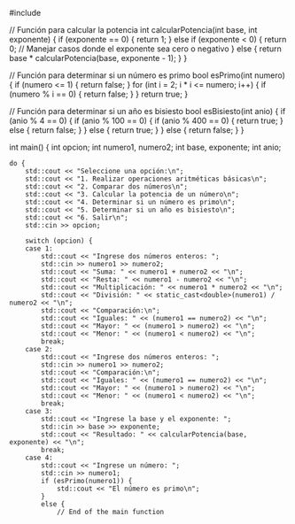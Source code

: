 #include <iostream>

// Función para calcular la potencia
int calcularPotencia(int base, int exponente) {
    if (exponente == 0) {
        return 1;
    }
    else if (exponente < 0) {
        return 0; // Manejar casos donde el exponente sea cero o negativo
    }
    else {
        return base * calcularPotencia(base, exponente - 1);
    }
}

// Función para determinar si un número es primo
bool esPrimo(int numero) {
    if (numero <= 1) {
        return false;
    }
    for (int i = 2; i * i <= numero; i++) {
        if (numero % i == 0) {
            return false;
        }
    }
    return true;
}

// Función para determinar si un año es bisiesto
bool esBisiesto(int anio) {
    if (anio % 4 == 0) {
        if (anio % 100 == 0) {
            if (anio % 400 == 0) {
                return true;
            }
            else {
                return false;
            }
        }
        else {
            return true;
        }
    }
    else {
        return false;
    }
}

int main() {
    int opcion;
    int numero1, numero2;
    int base, exponente;
    int anio;

    do {
        std::cout << "Seleccione una opción:\n";
        std::cout << "1. Realizar operaciones aritméticas básicas\n";
        std::cout << "2. Comparar dos números\n";
        std::cout << "3. Calcular la potencia de un número\n";
        std::cout << "4. Determinar si un número es primo\n";
        std::cout << "5. Determinar si un año es bisiesto\n";
        std::cout << "6. Salir\n";
        std::cin >> opcion;

        switch (opcion) {
        case 1:
            std::cout << "Ingrese dos números enteros: ";
            std::cin >> numero1 >> numero2;
            std::cout << "Suma: " << numero1 + numero2 << "\n";
            std::cout << "Resta: " << numero1 - numero2 << "\n";
            std::cout << "Multiplicación: " << numero1 * numero2 << "\n";
            std::cout << "División: " << static_cast<double>(numero1) / numero2 << "\n";
            std::cout << "Comparación:\n";
            std::cout << "Iguales: " << (numero1 == numero2) << "\n";
            std::cout << "Mayor: " << (numero1 > numero2) << "\n";
            std::cout << "Menor: " << (numero1 < numero2) << "\n";
            break;
        case 2:
            std::cout << "Ingrese dos números enteros: ";
            std::cin >> numero1 >> numero2;
            std::cout << "Comparación:\n";
            std::cout << "Iguales: " << (numero1 == numero2) << "\n";
            std::cout << "Mayor: " << (numero1 > numero2) << "\n";
            std::cout << "Menor: " << (numero1 < numero2) << "\n";
            break;
        case 3:
            std::cout << "Ingrese la base y el exponente: ";
            std::cin >> base >> exponente;
            std::cout << "Resultado: " << calcularPotencia(base, exponente) << "\n";
            break;
        case 4:
            std::cout << "Ingrese un número: ";
            std::cin >> numero1;
            if (esPrimo(numero1)) {
                std::cout << "El número es primo\n";
            }
            else {
                // End of the main function
